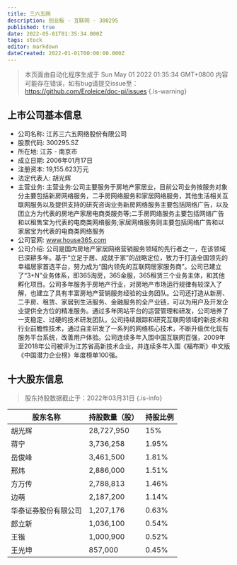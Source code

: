 ```yaml
---
title: 三六五网
description: 创业板 - 互联网 - 300295
published: true
date: 2022-05-01T01:35:34.000Z
tags: stock
editor: markdown
dateCreated: 2022-01-01T00:00:00.000Z
---
```


> 本页面由自动化程序生成于 Sun May 01 2022 01:35:34 GMT+0800
> 内容可能存在错误，如有bug请提交issue至：https://github.com/Eroleice/doc-pi/issues
{.is-warning}

## 上市公司基本信息
- 公司名称: 江苏三六五网络股份有限公司
- 股票代码: 300295.SZ
- 所在地: 江苏 - 南京市
- 成立日期: 2006年01月17日
- 注册资本: 19,155.623万元
- 法定代表人: 胡光辉
- 主营业务: 主营业务:公司主要服务于房地产家居业，目前公司业务按服务对象分主要包括新房网络服务，二手房网络服务和家居网络服务，其他生活相关互联网服务以及提供支持的研究咨询业务新房网络服务主要包括网络广告，以及团立方为代表的房地产家居电商类服务等;二手房网络服务主要包括网络广告和以租售宝为代表的电商类网络服务;家居网络服务则主要包括网络广告和以家居宝为代表的电商类网络服务
- 公司官网: www.house365.com
- 公司介绍: 公司是国内房地产家居网络营销服务领域的先行者之一，在该领域已深耕多年。基于“立足于居、成就于家”的战略定位，致力于打造全国领先的幸福居家首选平台，努力成为“国内领先的互联网居家服务商”。公司已建立了“3+N”业务体系，即365淘房，365金服，365租赁三个业务主体，和其他孵化项目。公司多年服务于房地产行业，对房地产市场运行规律有较深入了解，也建立了具有丰富房地产营销服务经验的业务团队。公司还打造从新房、二手房、租赁、家居到生活服务、金融服务的全产业链，可以为用户及开发企业提供全方位的精准服务。通过多年网站平台的运营管理和研发，公司培养了一支稳定、过硬的技术研发团队，公司持续跟踪和研究互联网领域的新技术和行业前瞻性技术，通过自主研发了一系列的网络核心技术，不断升级优化现有服务平台系统，改善用户体验。公司连续多年入围中国互联网百强，2009年至2018年公司被评为江苏省高新技术企业，并连续多年入围《福布斯》中文版《中国潜力企业榜》年度榜单100强。


## 十大股东信息
> 股东持股数据截止于：2022年03月31日
{.is-info}

| 股东名称 | 持股数量（股） | 持股比例 |
| --- | --- | --- |
| 胡光辉 | 28,727,950 | 15% |
| 蒋宁 | 3,736,258 | 1.95% |
| 岳俊峰 | 3,461,500 | 1.81% |
| 邢炜 | 2,886,000 | 1.51% |
| 方万传 | 2,788,813 | 1.46% |
| 边萌 | 2,187,200 | 1.14% |
| 华泰证券股份有限公司 | 1,207,176 | 0.63% |
| 郎立新 | 1,036,100 | 0.54% |
| 王锴 | 1,000,900 | 0.52% |
| 王光坤 | 857,000 | 0.45% |





